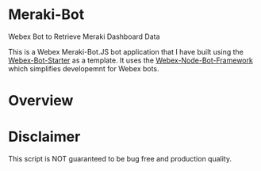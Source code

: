 # Meraki-Bot
Webex Bot to Retrieve Meraki Dashboard Data

This is a Webex Meraki-Bot.JS bot application that I have built using the [Webex-Bot-Starter](https://github.com/WebexSamples/webex-bot-starter) as a template. It uses the [Webex-Node-Bot-Framework](https://github.com/WebexCommunity/webex-node-bot-framework) which simplifies developemnt for Webex bots.

# Overview


# Disclaimer
This script is NOT guaranteed to be bug free and production quality.





